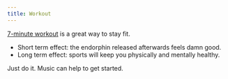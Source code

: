 ```yaml
---
title: Workout
---
```


[7-minute workout](http://7-min.com/) is a great way to stay fit.

- Short term effect: the endorphin released afterwards feels damn good.
- Long term effect: sports will keep you physically and mentally healthy.

Just do it.
Music can help to get started.
